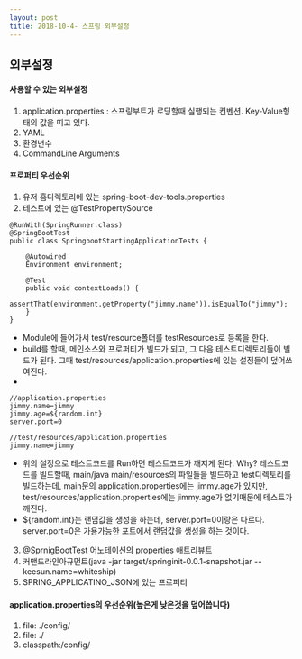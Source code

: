 ```yaml
---
layout: post
title: 2018-10-4- 스프링 외부설정
---
```


외부설정
-

#### 사용할 수 있는 외부설정

1. application.properties : 스프링부트가 로딩할때 실행되는 컨벤션. Key-Value형태의 값을 띠고 있다.
2. YAML
3. 환경변수
4. CommandLine Arguments

#### 프로퍼티 우선순위
1. 유저 홈디렉토리에 있는 spring-boot-dev-tools.properties
2. 테스트에 있는 @TestPropertySource
```
@RunWith(SpringRunner.class)
@SpringBootTest
public class SpringbootStartingApplicationTests {

    @Autowired
    Environment environment;

    @Test
    public void contextLoads() {
        assertThat(environment.getProperty("jimmy.name")).isEqualTo("jimmy");
    }
}
```
- Module에 들어가서 test/resource폴더를 testResources로 등록을 한다.
- build를 할때, 메인소스와 프로퍼티가 빌드가 되고, 그 다음 테스트디렉토리들이 빌드가 된다. 그때 test/resources/application.properties에 있는 설정들이 덮어쓰여진다.
-
```
//application.properties
jimmy.name=jimmy
jimmy.age=${random.int}
server.port=0

//test/resources/application.properties
jimmy.name=jimmy
```
- 위의 설정으로 테스트코드를 Run하면 테스트코드가 깨지게 된다. Why? 테스트코드를 빌드할때, main/java main/resources의 파일들을 빌드하고 test디렉토리를 빌드하는데, main문의 application.properties에는 jimmy.age가 있지만, test/resources/application.properties에는 jimmy.age가 없기때문에 테스트가 깨진다.
- ${random.int}는 랜덤값을 생성을 하는데, server.port=0이랑은 다르다. server.port=0은 가용가능한 포트에서 랜덤값을 생성을 하는 것이다.
3. @SprnigBootTest 어노테이션의 properties 애트리뷰트
4. 커맨드라인아규먼트(java -jar target/springinit-0.0.1-snapshot.jar --keesun.name=whiteship)
5. SPRING_APPLICATINO_JSON에 있는 프로퍼티


#### application.properties의 우선순위(높은게 낮은것을 덮어씁니다)
1. file: ./config/
2. file: ./
3. classpath:/config/
